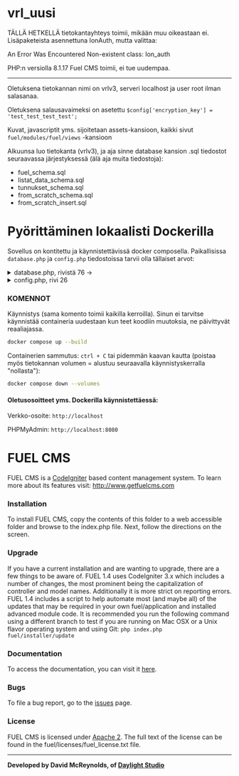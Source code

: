 # vrl_uusi
TÄLLÄ HETKELLÄ tietokantayhteys toimii, mikään muu oikeastaan ei. Lisäpaketeista asennettuna IonAuth, mutta valittaa:

An Error Was Encountered
Non-existent class: Ion_auth

PHP:n versiolla 8.1.17 Fuel CMS toimii, ei tue uudempaa.

----

Oletuksena tietokannan nimi on vrlv3, serveri localhost ja user root ilman salasanaa. 

Oletuksena salausavaimeksi on asetettu `$config['encryption_key'] = 'test_test_test_test';`

Kuvat, javascriptit yms. sijoitetaan assets-kansioon, kaikki sivut `fuel/modules/fuel/views` -kansioon

Alkuunsa luo tietokanta (vrlv3), ja aja sinne database kansion .sql tiedostot seuraavassa järjestyksessä (älä aja muita tiedostoja): 

- fuel_schema.sql
- listat_data_schema.sql
- tunnukset_schema.sql
- from_scratch_schema.sql
- from_scratch_insert.sql

# Pyörittäminen lokaalisti Dockerilla
Sovellus on kontitettu ja käynnistettävissä docker composella. Paikallisissa `database.php` ja `config.php` tiedostoissa tarvii olla tällaiset arvot:

<details>
<summary>database.php, rivistä 76 -> </summary>

```php
$db['default'] = array(
	'dsn'	=> '',
	'hostname' => 'db',
	'username' => 'root', //EDIT THIS
	'password' => '', //EDIT THIS
	'database' => 'vrlv3', //EDIT THIS
	'dbdriver' => 'mysqli',
	'dbprefix' => '',
	'pconnect' => FALSE,
	'db_debug' => (ENVIRONMENT !== 'production'),
	'cache_on' => FALSE,
	'cachedir' => '',
	'char_set' => 'utf8',
	'dbcollat' => 'utf8_swedish_ci',
	'swap_pre' => '',
	'encrypt' => FALSE,
	'compress' => FALSE,
	'stricton' => FALSE,
	'failover' => array(),
	'save_queries' => TRUE,
	'port' => 3306
);
```

</details>

<details>
<summary>config.php, rivi 26</summary>

```php
$config['base_url'] = 'http://localhost/';
```

</details>

### KOMENNOT

Käynnistys (sama komento toimii kaikilla kerroilla). Sinun ei tarvitse käynnistää containeria uudestaan kun teet koodiin muutoksia, ne päivittyvät reaaliajassa.

```sh
docker compose up --build
```

Containerien sammutus: `ctrl + C` tai pidemmän kaavan kautta (poistaa myös tietokannan volumen = alustuu seuraavalla käynnistyskerralla "nollasta"):

```sh
docker compose down --volumes
```

#### Oletusosoitteet yms. Dockerilla käynnistettäessä:

Verkko-osoite: `http://localhost`

PHPMyAdmin: `http://localhost:8080`

# FUEL CMS
FUEL CMS is a [CodeIgniter](https://codeigniter.com) based content management system. To learn more about its features visit: http://www.getfuelcms.com

### Installation
To install FUEL CMS, copy the contents of this folder to a web accessible folder and browse to the index.php file. Next, follow the directions on the screen. 

### Upgrade
If you have a current installation and are wanting to upgrade, there are a few things to be aware of. FUEL 1.4 uses CodeIgniter 3.x which includes a number of changes, the most prominent being the capitalization of controller and model names. Additionally it is more strict on reporting errors. FUEL 1.4 includes a script to help automate most (and maybe all) of the updates that may be required in your own fuel/application and installed advanced module code. It is recommended you run the following command using a different branch to test if you are running on Mac OSX or a Unix flavor operating system and using Git:
``php index.php fuel/installer/update``

### Documentation
To access the documentation, you can visit it [here](http://docs.getfuelcms.com).

### Bugs
To file a bug report, go to the [issues](http://github.com/daylightstudio/FUEL-CMS/issues) page.

### License
FUEL CMS is licensed under [Apache 2](http://www.apache.org/licenses/LICENSE-2.0.html). The full text of the license can be found in the fuel/licenses/fuel_license.txt file.

___

__Developed by David McReynolds, of [Daylight Studio](http://www.thedaylightstudio.com/)__